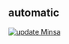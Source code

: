 ## automatic
[![update Minsa](https://github.com/ambarja/automatic/actions/workflows/scraper-automatic.yml/badge.svg)](https://github.com/ambarja/automatic/actions/workflows/scraper-automatic.yml)
